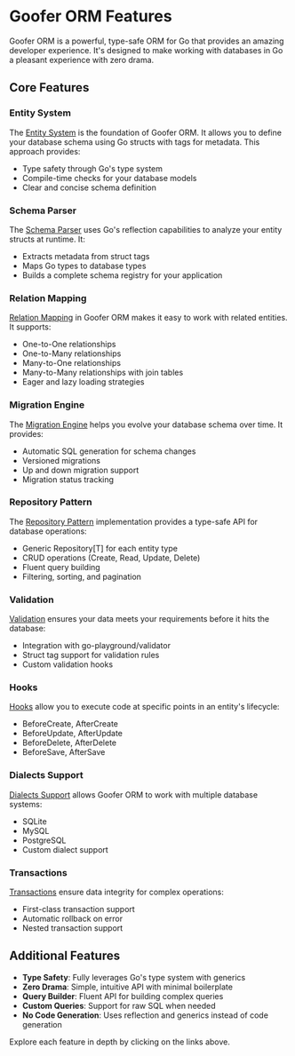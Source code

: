 # Goofer ORM Features

Goofer ORM is a powerful, type-safe ORM for Go that provides an amazing developer experience. It's designed to make working with databases in Go a pleasant experience with zero drama.

## Core Features

### Entity System

The [Entity System](./entity-system) is the foundation of Goofer ORM. It allows you to define your database schema using Go structs with tags for metadata. This approach provides:

- Type safety through Go's type system
- Compile-time checks for your database models
- Clear and concise schema definition

### Schema Parser

The [Schema Parser](./schema-parser) uses Go's reflection capabilities to analyze your entity structs at runtime. It:

- Extracts metadata from struct tags
- Maps Go types to database types
- Builds a complete schema registry for your application

### Relation Mapping

[Relation Mapping](./relation-mapping) in Goofer ORM makes it easy to work with related entities. It supports:

- One-to-One relationships
- One-to-Many relationships
- Many-to-One relationships
- Many-to-Many relationships with join tables
- Eager and lazy loading strategies

### Migration Engine

The [Migration Engine](./migration-engine) helps you evolve your database schema over time. It provides:

- Automatic SQL generation for schema changes
- Versioned migrations
- Up and down migration support
- Migration status tracking

### Repository Pattern

The [Repository Pattern](./repository-pattern) implementation provides a type-safe API for database operations:

- Generic Repository[T] for each entity type
- CRUD operations (Create, Read, Update, Delete)
- Fluent query building
- Filtering, sorting, and pagination

### Validation

[Validation](./validation) ensures your data meets your requirements before it hits the database:

- Integration with go-playground/validator
- Struct tag support for validation rules
- Custom validation hooks

### Hooks

[Hooks](./hooks) allow you to execute code at specific points in an entity's lifecycle:

- BeforeCreate, AfterCreate
- BeforeUpdate, AfterUpdate
- BeforeDelete, AfterDelete
- BeforeSave, AfterSave

### Dialects Support

[Dialects Support](./dialects) allows Goofer ORM to work with multiple database systems:

- SQLite
- MySQL
- PostgreSQL
- Custom dialect support

### Transactions

[Transactions](./transactions) ensure data integrity for complex operations:

- First-class transaction support
- Automatic rollback on error
- Nested transaction support

## Additional Features

- **Type Safety**: Fully leverages Go's type system with generics
- **Zero Drama**: Simple, intuitive API with minimal boilerplate
- **Query Builder**: Fluent API for building complex queries
- **Custom Queries**: Support for raw SQL when needed
- **No Code Generation**: Uses reflection and generics instead of code generation

Explore each feature in depth by clicking on the links above.